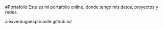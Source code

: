 #Portafolio
Este es mi portafolio online, donde tengo mis datos, proyectos y redes.

alexverdugoespricaute.github.io/
